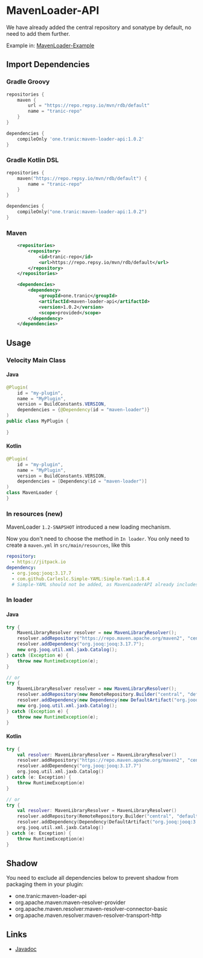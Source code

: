 # MavenLoader-API

We have already added the central repository and sonatype by default, no need to add them further.

Example in: [MavenLoader-Example](https://github.com/LevelTranic/MavenLoader-Example)

## Import Dependencies

### Gradle Groovy
```groovy
repositories {
    maven {
        url = "https://repo.repsy.io/mvn/rdb/default"
        name = "tranic-repo"
    }
}

dependencies {
    compileOnly 'one.tranic:maven-loader-api:1.0.2'
}

```

### Gradle Kotlin DSL
```kotlin
repositories {
    maven("https://repo.repsy.io/mvn/rdb/default") {
        name = "tranic-repo"
    }
}

dependencies {
    compileOnly("one.tranic:maven-loader-api:1.0.2")
}
```

### Maven
```xml
    <repositories>
        <repository>
            <id>tranic-repo</id>
            <url>https://repo.repsy.io/mvn/rdb/default</url>
        </repository>
    </repositories>

    <dependencies>
        <dependency>
            <groupId>one.tranic</groupId>
            <artifactId>maven-loader-api</artifactId>
            <version>1.0.2</version>
            <scope>provided</scope>
        </dependency>
    </dependencies>
```

## Usage
### Velocity Main Class
#### Java
```java
@Plugin(
    id = "my-plugin", 
    name = "MyPlugin", 
    version = BuildConstants.VERSION, 
    dependencies = {@Dependency(id = "maven-loader")}
)
public class MyPlugin {
    
}
```

#### Kotlin
```kotlin
@Plugin(
    id = "my-plugin",
    name = "MyPlugin",
    version = BuildConstants.VERSION,
    dependencies = [Dependency(id = "maven-loader")]
)
class MavenLoader {
}
```

### In resources (new)
MavenLoader `1.2-SNAPSHOT` introduced a new loading mechanism.

Now you don't need to choose the method in `In loader`. 
You only need to create a `maven.yml` in `src/main/resources`, 
like this

```yaml
repository:
  - https://jitpack.io
dependency:
  - org.jooq:jooq:3.17.7
  - com.github.Carleslc.Simple-YAML:Simple-Yaml:1.8.4
  # Simple-YAML should not be added, as MavenLoaderAPI already includes that dependency since 1.2-SNAPSHOT.
```

### In loader
#### Java
```java
try {
    MavenLibraryResolver resolver = new MavenLibraryResolver();
    resolver.addRepository("https://repo.maven.apache.org/maven2", "central");
    resolver.addDependency("org.jooq:jooq:3.17.7");
    new org.jooq.util.xml.jaxb.Catalog();
} catch (Exception e) {
    throw new RuntimeException(e);
}

// or
try {
    MavenLibraryResolver resolver = new MavenLibraryResolver();
    resolver.addRepository(new RemoteRepository.Builder("central", "default", "https://repo.maven.apache.org/maven2").build());
    resolver.addDependency(new Dependency(new DefaultArtifact("org.jooq:jooq:3.17.7"), null));
    new org.jooq.util.xml.jaxb.Catalog();
} catch (Exception e) {
    throw new RuntimeException(e);
}
```

#### Kotlin
```kotlin
try {
    val resolver: MavenLibraryResolver = MavenLibraryResolver()
    resolver.addRepository("https://repo.maven.apache.org/maven2", "central")
    resolver.addDependency("org.jooq:jooq:3.17.7")
    org.jooq.util.xml.jaxb.Catalog()
} catch (e: Exception) {
    throw RuntimeException(e)
}

// or
try {
    val resolver: MavenLibraryResolver = MavenLibraryResolver()
    resolver.addRepository(RemoteRepository.Builder("central", "default", "https://repo.maven.apache.org/maven2").build())
    resolver.addDependency(Dependency(DefaultArtifact("org.jooq:jooq:3.17.7"), null))
    org.jooq.util.xml.jaxb.Catalog()
} catch (e: Exception) {
    throw RuntimeException(e)
}
```

## Shadow
You need to exclude all dependencies below to prevent shadow from packaging them in your plugin:

- one.tranic:maven-loader-api
- org.apache.maven:maven-resolver-provider
- org.apache.maven.resolver:maven-resolver-connector-basic
- org.apache.maven.resolver:maven-resolver-transport-http

## Links
- [Javadoc](https://javadoc.tranic.one/maven-loader)
